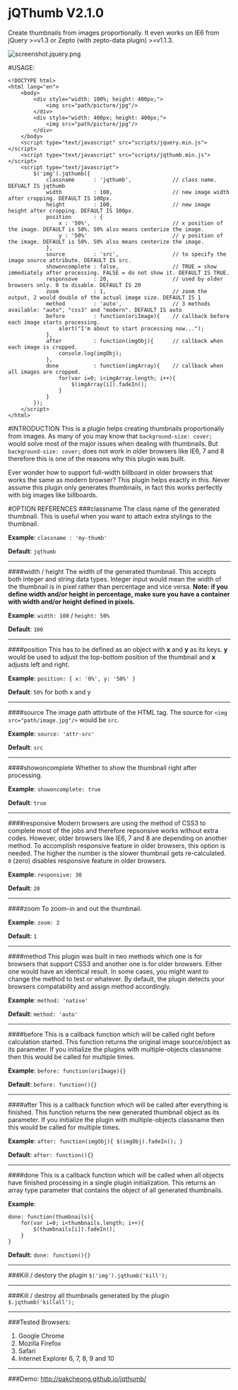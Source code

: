 # jQThumb V2.1.0 #


Create thumbnails from images proportionally. It even works on IE6 from jQuery >=v1.3 or Zepto (with zepto-data plugin) >=v1.1.3.

![screenshot.jquery.png](http://pakcheong.github.io/jqthumb/demo/demo.jpg)


#USAGE:
```
<!DOCTYPE html>
<html lang="en">
    <body>
        <div style="width: 100%; height: 400px;">
            <img src="path/picture/jpg"/>
        </div>
        <div style="width: 400px; height: 400px;">
            <img src="path/picture/jpg"/>
        </div>
    </body>
    <script type="text/javascript" src="scripts/jquery.min.js"></script>
    <script type="text/javascript" src="scripts/jqthumb.min.js"></script>
    <script type="text/javascript">
        $('img').jqthumb({
            classname      : 'jqthumb',             // class name. DEFUALT IS jqthumb
            width          : 100,                   // new image width after cropping. DEFAULT IS 100px.
            height         : 100,                   // new image height after cropping. DEFAULT IS 100px.
            position       : {
                x : '50%',                          // x position of the image. DEFAULT is 50%. 50% also means centerize the image.
                y : '50%'                           // y position of the image. DEFAULT is 50%. 50% also means centerize the image.
            },
            source         : 'src',                 // to specify the image source attribute. DEFAULT IS src.
            showoncomplete : false,                 // TRUE = show immediately after processing. FALSE = do not show it. DEFAULT IS TRUE.
            responsove     : 20,                    // used by older browsers only. 0 to disable. DEFAULT IS 20
            zoom           : 1,                     // zoom the output, 2 would double of the actual image size. DEFAULT IS 1
            method         : 'auto',                // 3 methods available: "auto", "css3" and "modern". DEFAULT IS auto
            before         : function(oriImage){    // callback before each image starts processing.
                alert("I'm about to start processing now...");
            },
            after          : function(imgObj){      // callback when each image is cropped.
                console.log(imgObj);
            },
            done           : function(imgArray){    // callback when all images are cropped.
                for(var i=0; i<imgArray.length; i++){
                    $(imgArray[i]).fadeIn();
                }
            }
        });
    </script>
</html>
```

#INTRODUCTION
This is a plugin helps creating thumbnails proportionally from images. As many of you may know that ```background-size: cover;``` would solve most of the major issues when dealing with thumbnails. But ```background-size: cover;``` does not work in older browsers like IE6, 7 and 8 therefore this is one of the reasons why this plugin was built.

Ever wonder how to support full-width billboard in older browsers that works the same as modern browser? This plugin helps exactly in this. Never assume this plugin only generates thumbnails, in fact this works perfectly with big images like billboards.

#OPTION REFERENCES
###classname
The class name of the generated thumbnail. This is useful when you want to attach extra stylings to the thumbnail.

**Example**: ```classname : 'my-thumb'```

**Default**: ```jqthumb```
***

####width / height
The width of the generated thumbnail. This accepts both integer and string data types. Integer input would mean the width of the thumbnail is in pixel rather than percentage and vice versa. **Note: if you define width and/or height in percentage, make sure you have a container with width and/or height defined in pixels.**

**Example**: ```width: 100``` / ```height: 50%```

**Default**: ```100```
***

####position
This has to be defined as an object with **x** and **y** as its keys. **y** would be used to adjust the top-bottom position of the thumbnail and **x** adjusts left and right.

**Example**: ```position: { x: '0%', y: '50%' }```

**Default**: ```50%``` for both x and y
***

####source
The image path attirbute of the HTML tag. The source for ```<img src="path/image.jpg"/>``` would be ```src```.

**Example**: ```source: 'attr-src'```

**Default**: ```src```
***

####showoncomplete
Whether to show the thumbnail right after processing.

**Example**: ```showoncomplete: true```

**Default**: ```true```
***

####responsive
Modern browsers are using the method of CSS3 to complete most of the jobs and therefore repsonsive works without extra codes. However, older browsers like IE6, 7 and 8 are depending on another method. To accomplish responsive feature in older browsers, this option is needed. The higher the number is the slower thumbnail gets re-calculated. ```0``` (zero) disables responsive feature in older browsers.

**Example**: ```responsive: 30```

**Default**: ```20```
***

####zoom
To zoom-in and out the thumbnail.

**Example**: ```zoom: 2```

**Default**: ```1```
***

####method
This plugin was built in two methods which one is for browsers that support CSS3 and another one is for older browsers. Either one would have an identical result. In some cases, you might want to change the method to test or whatever. By default, the plugin detects your browsers compatability and assign method accordingly.

**Example**: ```method: 'native'```

**Default**: ```method: 'auto'```
***

####before
This is a callback function which will be called right before calculation started. This function returns the original image source/object as its parameter. If you initialize the plugins with multiple-objects classname then this would be called for multiple times.

**Example**: ```before: function(oriImage){}```

**Default**: ```before: function(){}```
***

####after
This is a callback function which will be called after everything is finished. This function returns the new generated thumbnail object as its parameter. If you initialize the plugin with multiple-objects classname then this would be called for multiple times.

**Example**: ```after: function(imgObj){ $(imgObj).fadeIn(); }```

**Default**: ```after: function(){}```
***

####done
This is a callback function which will be called when all objects have finished processing in a single plugin initialization. This returns an array type parameter that contains the object of all generated thumbnails.

**Example**:
```
done: function(thumbnails){
    for(var i=0; i<thumbnails.length; i++){
        $(thumbnails[i]).fadeIn();
    }
}
```

**Default**: ```done: function(){}```
***

###Kill / destory the plugin
```$('img').jqthumb('kill');```
***

###Kill / destroy all thumbnails generated by the plugin
```$.jqthumb('killall');```
***

###Tested Browsers:
1. Google Chrome
2. Mozilla Firefox
3. Safari
4. Internet Explorer 6, 7, 8, 9 and 10
***

###Demo:
http://pakcheong.github.io/jqthumb/